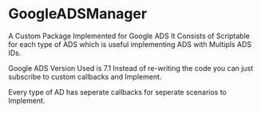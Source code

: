 # GoogleADSManager
A Custom Package Implemented for Google ADS
It Consists of Scriptable for each type of ADS which is useful implementing ADS with Multipls ADS IDs.

Google ADS Version Used is 7.1
Instead of re-writing the code you can just subscribe to custom callbacks and Implement.

Every type of AD has seperate callbacks for seperate scenarios to Implement.
